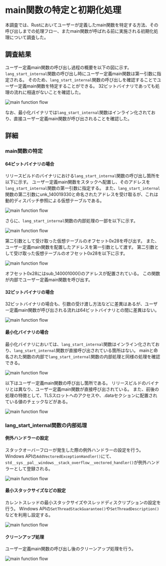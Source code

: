 # main関数の特定と初期化処理

本調査では、Rustにおいてユーザーが定義したmain関数を特定する方法、その呼び出しまでの処理フロー、またmain関数が呼ばれる前に実施される初期化処理について調査した。

## 調査結果

ユーザー定義main関数の呼び出し過程の概要を以下の図に示す。
`lang_start_internal`関数の呼び出し時にユーザー定義main関数は第一引数に指定される。
そのため、`lang_start_internal`関数の呼び出しを確認することでユーザー定義main関数を特定することができる。
32ビットバイナリであっても処理の流れに相違がないことを確認した。

![main function flow](images/6-1.png)

なお、最小化バイナリでは`lang_start_internal`関数はインライン化されており、直接ユーザー定義main関数が呼び出されることを確認した。

## 詳細

### main関数の特定

#### 64ビットバイナリの場合

リリースビルドのバイナリにおける`lang_start_internal`関数の呼び出し箇所を以下に示す。
ユーザー定義main関数をスタックへ配置し、そのアドレスを`lang_start_internal`関数の第一引数に指定する。
また、`lang_start_internal`関数の第二引数にunk_140019330と命名されたアドレスを受け取るが、これは動的ディスパッチ参照による仮想テーブルである。

![main function flow](images/6-2.png)

さらに、`lang_start_internal`関数の内部処理の一部を以下に示す。

![main function flow](images/6-3.png)

第二引数として受け取った仮想テーブルのオフセット0x28を呼び出す。
また、ユーザー定義main関数を配置したアドレスを第一引数として渡す。
第二引数として受け取った仮想テーブルのオフセット0x28を以下に示す。

![main function flow](images/6-4.png)

オフセット0x28にはsub_140001000()のアドレスが配置されている。
この関数が内部でユーザー定義main関数を呼び出す。

#### 32ビットバイナリの場合

32ビットバイナリの場合も、引数の受け渡し方法などに差異はあるが、ユーザー定義main関数が呼び出される流れは64ビットバイナリとの間に差異はない。

![main function flow](images/6-5.png)

#### 最小化バイナリの場合

最小化バイナリにおいては、`lang_start_internal`関数はインライン化されており、`lang_start_internal`関数が直接呼び出されている箇所はない。
mainと命名された関数の内部で`lang_start_internal`関数の内部処理と同様の処理を確認できる。

![main function flow](images/6-6.png)

以下はユーザー定義main関数の呼び出し箇所である。
リリースビルドのバイナリとは異なり、ユーザー定義main関数が直接呼び出されている。
また、前後の処理の特徴として、TLSスロットへのアクセスや、.dataセクションに配置されている値のチェックなどがある。

![main function flow](images/6-7.png)

### lang_start_internal関数の内部処理

#### 例外ハンドラーの設定

スタックオーバーフローが発生した際の例外ハンドラーの設定を行う。
Windows APIの`AddVectoredExceptionHandler()`にて、`std__sys__pal__windows__stack_overflow__vectored_handler()`が例外ハンドラーとして登録される。

![main function flow](images/6-8.png)

#### 最小スタックサイズなどの設定

カレントスレッドの最小スタックサイズやスレッドディスクリプションの設定を行う。
Windows APIの`SetThreadStackGuarantee()`や`SetThreadDescription()`などを利用し設定する。

![main function flow](images/6-9.png)

#### クリーンアップ処理

ユーザー定義main関数の呼び出し後のクリーンアップ処理を行う。

![main function flow](images/6-10.png)